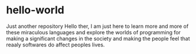 # hello-world
Just another repository
Hello ther,
I am just here to learn more and more of these miraculous languages and explore the worlds of programming for making a significant changes in the society and making the people feel that reaaly softwares do affect peoples lives.

